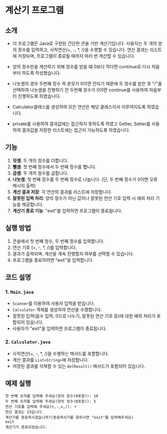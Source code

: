 ﻿# 계산기 프로그램

## 소개

- 이 프로그램은 Java로 구현된 간단한 콘솔 기반 계산기입니다. 사용자는 두 개의 양의 정수를 입력하고, 사칙연산(+, -, \*, /)을 수행할 수 있습니다. 연산 결과는 리스트에 저장되며, 프로그램이 종료될 때까지 여러 번 계산할 수 있습니다.

- 양의 정수만을 계산하기 위해 정수를 받을 떄 0보다 작다면 continue로 다시 처음부터 하도록 작성했습니다.

- 나눗셈의 경우 두번째 정수 즉 분모가 0이면 안되기 때문에 두 정수를 받은 후 "/"를 선택하여 나눗셈을 진행하기 전 두번째 정수가 0이면 continue를 사용하여 처음부터 진행하도록 하였습니다.

- Calculator클래스를 생성하여 모든 연산은 해당 클래스이서 이루어지도록 하였습니다.
- private를 사용하여 결과값에는 접근하지 못하도록 하였고 Getter, Setter를 사용하여 결과값을 저장한 리스트에는 접근이 가능하도록 하였습니다.

## 기능

1. **덧셈**: 두 개의 정수를 더합니다.
2. **뺄셈**: 첫 번째 정수에서 두 번째 정수를 뺍니다.
3. **곱셈**: 두 개의 정수를 곱합니다.
4. **나눗셈**: 첫 번째 정수를 두 번째 정수로 나눕니다. (단, 두 번째 정수가 0이면 오류 메시지 출력)
5. **계산 결과 저장**: 각 연산의 결과를 리스트에 저장합니다.
6. **잘못된 입력 처리**: 양의 정수가 아닌 값이나 잘못된 연산 기호 입력 시 예외 처리 기능을 제공합니다.
7. **계산기 종료 기능**: "exit"를 입력하면 프로그램이 종료됩니다.

## 실행 방법

1. 콘솔에서 첫 번째 정수, 두 번째 정수를 입력합니다.
2. 연산 기호 (+, -, \*, /)를 입력합니다.
3. 결과가 출력되며, 계산을 계속 진행할지 여부를 선택할 수 있습니다.
4. 프로그램을 종료하려면 "exit"을 입력합니다.

## 코드 설명

### 1. `Main.java`

- `Scanner`를 이용하여 사용자 입력을 받습니다.
- `Calculator` 객체를 생성하여 연산을 수행합니다.
- 잘못된 입력(음수 입력, 0으로 나누기, 잘못된 연산 기호 등)에 대한 예외 처리가 포함되어 있습니다.
- 사용자가 "exit"을 입력하면 프로그램이 종료됩니다.

### 2. `Calculator.java`

- 사칙연산(+, -, \*, /)을 수행하는 메서드를 포함합니다.
- 계산 결과를 `List<String>`에 저장합니다.
- 저장된 결과를 삭제할 수 있는 `delResult()` 메서드가 포함되어 있습니다.

## 예제 실행

```
첫 번째 숫자를 입력해 주세요(양의 정수(0포함)): 10
두 번째 숫자를 입력해 주세요(양의 정수(0포함)): 5
연산 기호를 입력해 주세요(+,-,x,/): +
연산 결과는 15입니다.
계산기를 종료하시겠습니까?(종료하시기를 원하시면 "exit"를 입력해주세요)
exit
계산기가 종료되었습니다.
```
